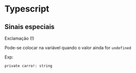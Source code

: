# Typescript

## Sinais especiais

Exclamação (!)

Pode-se colocar na variável quando o valor ainda for `undefined`

Exp: 

    private carro!: string